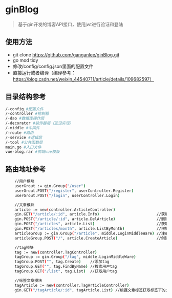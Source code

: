 # ginBlog
>基于gin开发的博客API接口，使用jwt进行验证和登陆
## 使用方法
- git clone https://github.com/ganganlee/ginBlog.git
- go mod tidy
- 修改/config/config.json里面的配置文件
- 直接运行或者编译（编译参考：https://blog.csdn.net/weixin_44540711/article/details/109682597）
## 目录结构参考

```bash
/-config #配置文件
/-controller #控制器
/-dao #数据库操作层
/-decorator #装饰器层（还没实现）
/-middle #中间件
/-route #路由
/-service #逻辑层
/-tool #公共函数层
main.go #入口文件
vue-blog.rar #前端vue模板
```
## 路由地址参考

```bash
	//用户模块
	userGrout := gin.Group("/user")
	userGrout.POST("/register", userController.Register)
	userGrout.POST("/login", userController.Login)

	//文章模块
	article := new(controller.ArticleController)
	gin.GET("/article/:id", article.Info)                         //获取文章详情
	gin.POST("/article/:id", article.DelArticle)                  //删除文章
	gin.POST("/articles", article.List)                           //获取文章列表
	gin.POST("/articles/month", article.ListByMonth)              //根据月份获取文章详情
	articleGroup := gin.Group("/article", middle.LoginMiddleWare) //注册登陆中间件
	articleGroup.POST("/", article.CreateArticle)                 //创建文章

	//tag模块
	tag := new(controller.TagController)
	tagGroup := gin.Group("/tag", middle.LoginMiddleWare)
	tagGroup.POST("", tag.Create)    //添加tag
	tagGroup.GET("", tag.FindByName) //搜索用户tag
	tagGroup.GET("/list", tag.List)  //获取用户tag

	//标签文章模块
	tagArticle := new(controller.TagArticleController)
	gin.GET("/tagArticle/:id", tagArticle.List) //根据文章标签获取标签下的文章
```
